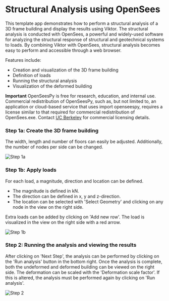 # Structural Analysis using OpenSees
This template app demonstrates how to perform a structural analysis of a 3D frame building and display the results using
Viktor. The structural analysis is conducted with OpenSees, a powerful and widely-used software for analyzing the 
structural response of structural and geotechnical systems to loads. By combining Viktor with OpenSees, structural 
analysis becomes easy to perform and accessible through a web browser.

Features include:
- Creation and visualization of the 3D frame building 
- Definition of loads 
- Running the structural analysis 
- Visualization of the deformed building

**Important** OpenSeesPy is free for research, education, and internal use. Commercial redistribution of OpenSeesPy, 
such as, but not limited to, an application or cloud-based service that uses import openseespy, requires a license 
similar to that required for commercial redistribution of OpenSees.exe. Contact 
[UC Berkeley](https://opensees.github.io/OpenSeesDocumentation/developer/license.html) for commercial licensing 
details.

### Step 1a: Create the 3D frame building
The width, length and number of floors can easily be adjusted. Additionally, the number of nodes per side can be 
changed.

![Step 1a](.viktor-template/step_1a.gif)

### Step 1b: Apply loads
For each load, a magnitude, direction and location can be defined.
- The magnitude is defined in kN.
- The direction can be defined in x, y and z-direction.
- The location can be selected with 'Select Geometry' and clicking on any node in the view on the right side.

Extra loads can be added by clicking on 'Add new row'. The load is visualized in the view on the right side with a red 
arrow.

![Step 1b](.viktor-template/step_1b.gif)

### Step 2: Running the analysis and viewing the results
After clicking on 'Next Step', the analysis can be performed by clicking on the 'Run analysis' button in the bottom 
right. Once the analysis is complete, both the undeformed and deformed building can be viewed on the right side. The 
deformation can be scaled with the 'Deformation scale factor'. If this is altered, the analysis must be performed 
again by clicking on 'Run analysis'.

![Step 2](.viktor-template/step_2.gif)